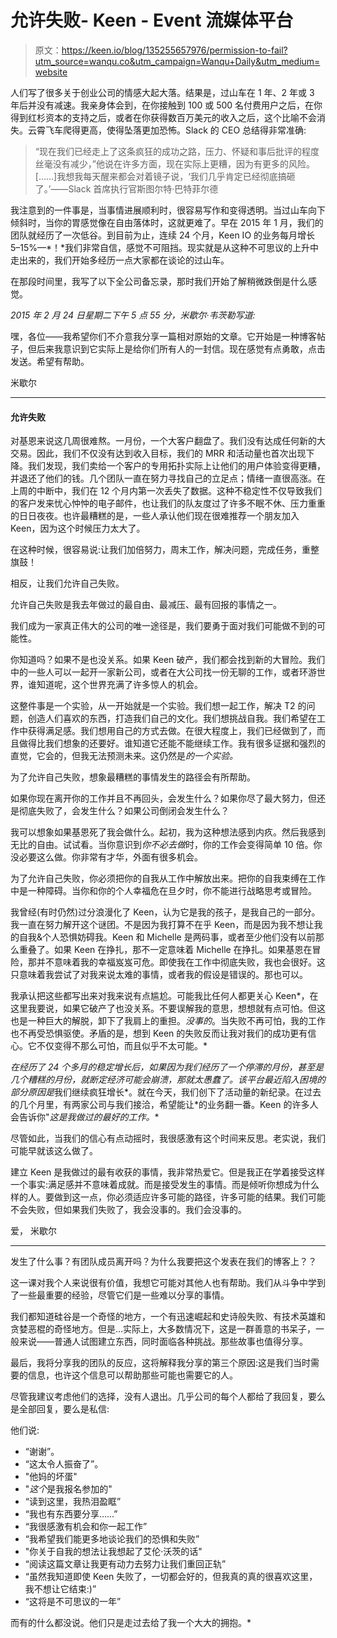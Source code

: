 # 允许失败- Keen - Event 流媒体平台

> 原文：<https://keen.io/blog/135255657976/permission-to-fail?utm_source=wanqu.co&utm_campaign=Wanqu+Daily&utm_medium=website>

人们写了很多关于创业公司的情感大起大落。结果是，过山车在 1 年、2 年或 3 年后并没有减速。我亲身体会到，在你接触到 100 或 500 名付费用户之后，在你得到红杉资本的支持之后，或者在你获得数百万美元的收入之后，这个比喻不会消失。云霄飞车爬得更高，使得坠落更加恐怖。Slack 的 CEO 总结得非常准确:

> “现在我们已经走上了这条疯狂的成功之路，压力、怀疑和事后批评的程度丝毫没有减少，”他说在许多方面，现在实际上更糟，因为有更多的风险。[……]我想我每天醒来都会对着镜子说，‘我们几乎肯定已经彻底搞砸了。’——Slack 首席执行官斯图尔特·巴特菲尔德

我注意到的一件事是，当事情进展顺利时，很容易写作和变得透明。当过山车向下倾斜时，当你的胃感觉像在自由落体时，这就更难了。早在 2015 年 1 月，我们的团队就经历了一次低谷。到目前为止，连续 24 个月，Keen IO 的业务每月增长 5–15%—*！*我们非常自信，感觉不可阻挡。现实就是从这种不可思议的上升中走出来的，我们开始多经历一点大家都在谈论的过山车。

在那段时间里，我写了以下全公司备忘录，那时我们开始了解稍微跌倒是什么感觉。

*2015 年 2 月 24 日星期二下午 5 点 55 分，米歇尔·韦茨勒写道:*

嘿，各位——我希望你们不介意我分享一篇相对原始的文章。它开始是一种博客帖子，但后来我意识到它实际上是给你们所有人的一封信。现在感觉有点勇敢，点击发送。希望有帮助。

米歇尔

* * *

#### 允许失败

对基恩来说这几周很难熬。一月份，一个大客户翻盘了。我们没有达成任何新的大交易。因此，我们不仅没有达到收入目标，我们的 MRR 和活动量也首次出现下降。我们发现，我们卖给一个客户的专用拓扑实际上让他们的用户体验变得更糟，并退还了他们的钱。几个团队一直在努力寻找自己的立足点；情绪一直很高涨。在上周的中断中，我们在 12 个月内第一次丢失了数据。这种不稳定性不仅导致我们的客户发来忧心忡忡的电子邮件，也让我们的队友度过了许多不眠不休、压力重重的日日夜夜。也许最糟糕的是，一些人承认他们现在很难推荐一个朋友加入 Keen，因为这个时候压力太大了。

在这种时候，很容易说:让我们加倍努力，周末工作，解决问题，完成任务，重整旗鼓！

相反，让我们允许自己失败。

允许自己失败是我去年做过的最自由、最减压、最有回报的事情之一。

我们成为一家真正伟大的公司的唯一途径是，我们要勇于面对我们可能做不到的可能性。

你知道吗？如果不是也没关系。如果 Keen 破产，我们都会找到新的大冒险。我们中的一些人可以一起开一家新公司，或者在大公司找一份无聊的工作，或者环游世界，谁知道呢，这个世界充满了许多惊人的机会。

这整件事是一个实验，从一开始就是一个实验。我们想一起工作，解决 T2 的问题，创造人们喜欢的东西，打造我们自己的文化。我们想挑战自我。我们希望在工作中获得满足感。我们想用自己的方式去做。在很大程度上，我们已经做到了，而且做得比我们想象的还要好。谁知道它还能不能继续工作。我有很多证据和强烈的直觉，它会的，但我无法预测未来。这仍然是*的一个实验。*

为了允许自己失败，想象最糟糕的事情发生的路径会有所帮助。

如果你现在离开你的工作并且不再回头，会发生什么？如果你尽了最大努力，但还是彻底失败了，会发生什么？如果公司倒闭会发生什么？

我可以想象如果基恩死了我会做什么。起初，我为这种想法感到内疚。然后我感到无比的自由。试试看。当你意识到*你不必去做*时，你的工作会变得简单 10 倍。你没必要这么做。你非常有才华，外面有很多机会。

为了允许自己失败，你必须把你的自我从工作中解放出来。把你的自我束缚在工作中是一种障碍。当你和你的个人幸福危在旦夕时，你不能进行战略思考或冒险。

我曾经(有时仍然)过分浪漫化了 Keen，认为它是我的孩子，是我自己的一部分。我一直在努力解开这个谜团。不是因为我打算不在乎 Keen，而是因为我不想让我的自我&个人恐惧妨碍我。Keen 和 Michelle 是两码事，或者至少他们没有以前那么重叠了。如果 Keen 在挣扎，那不一定意味着 Michelle 在挣扎。如果基恩在冒险，那并不意味着我的幸福岌岌可危。即使我在工作中彻底失败，我也会很好。这只意味着我尝试了对我来说太难的事情，或者我的假设是错误的。那也可以。

我承认把这些都写出来对我来说有点尴尬。可能我比任何人都更关心 Keen*，在这里我要说，如果它破产了也没关系。不要误解我的意思，想想就有点可怕。但这也是一种巨大的解脱，卸下了我肩上的重担。*没事的*。当失败不再可怕，我的工作也不再受恐惧驱使。矛盾的是，想到 Keen 的失败反而让我对我们的成功更有信心。它不仅变得不那么可怕，而且似乎不太可能。*

 *在经历了 24 个多月的稳定增长后，如果因为我们经历了一个停滞的月份，甚至是几个糟糕的月份，就断定经济可能会崩溃，那就太愚蠢了。该平台最近陷入困境的部分原因是*我们继续疯狂增长*。就在今天，我们创下了活动量的新纪录。在过去的几个月里，有两家公司与我们接洽，希望能让*的业务翻一番。Keen 的许多人会告诉你"*这是我做过的最好的工作。**

尽管如此，当我们的信心有点动摇时，我很感激有这个时间来反思。老实说，我们可能早就该这么做了。

建立 Keen 是我做过的最有收获的事情，我非常热爱它。但是我正在学着接受这样一个事实:满足感并不意味着成就。而是接受发生的事情。而是倾听你想成为什么样的人。要做到这一点，你必须适应许多可能的路径，许多可能的结果。我们可能不会失败，但如果我们失败了，我会没事的。我们会没事的。

爱，
米歇尔

* * *

发生了什么事？有团队成员离开吗？为什么我要把这个发表在我们的博客上？？

这一课对我个人来说很有价值，我想它可能对其他人也有帮助。我们从斗争中学到了一些最重要的经验，尽管它们是一些难以分享的事情。

我们都知道硅谷是一个奇怪的地方，一个有迅速崛起和史诗般失败、有技术英雄和贪婪恶棍的奇怪地方。但是…实际上，大多数情况下，这是一群善意的书呆子，一般来说——普通人试图建立东西，同时面临各种挑战。那些故事也值得分享。

最后，我将分享我的团队的反应，这将解释我分享的第三个原因:这是我们当时需要的信息，也许这个信息可以帮助那些可能也需要它的人。

尽管我建议考虑他们的选择，没有人退出。几乎公司的每个人都给了我回复，要么是全部回复，要么是私信:

他们说:

*   “谢谢”。
*   “这太令人振奋了”。
*   "他妈的坏蛋"
*   "*这个*是我报名参加的"
*   “读到这里，我热泪盈眶”
*   “我也有东西要分享……”
*   “我很感激有机会和你一起工作”
*   “我希望我们能更多地谈论我们的恐惧和失败”
*   "你关于自我的想法让我想起了艾伦·沃茨的话"
*   “阅读这篇文章让我更有动力去努力让我们重回正轨”
*   “虽然我知道即使 Keen 失败了，一切都会好的，但我真的真的很喜欢这里，我不想让它结束:)”
*   “这将是不可思议的一年”

而有的什么都没说。他们只是走过去给了我一个大大的拥抱。*